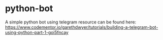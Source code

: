 # python-bot
A simple python bot using telegram
resource can be found here: https://www.codementor.io/garethdwyer/tutorials/building-a-telegram-bot-using-python-part-1-goi5fncay
